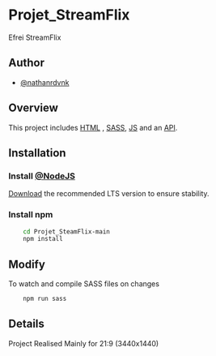 # Projet_StreamFlix
Efrei StreamFlix

## Author
- [@nathanrdvnk](https://github.com/nathanrdvnk)

## Overview
This project includes [HTML](https://developer.mozilla.org/en-US/docs/Web/HTML) , [SASS](https://developer.mozilla.org/en-US/docs/Web/HTMLhttps://sass-lang.com/documentation), [JS](https://developer.mozilla.org/en-US/docs/Web/JavaScript) and an [API](https://developer.themoviedb.org/reference/intro/getting-started).
## Installation
### Install [@NodeJS](https://nodejs.org/)

[Download](https://nodejs.org/) the recommended LTS version to ensure stability.

### Install npm
```bash
    cd Projet_SteamFlix-main
    npm install
```

## Modify
To watch and compile SASS files on changes

```bash
    npm run sass
```
## Details
Project Realised Mainly for 21:9 (3440x1440)